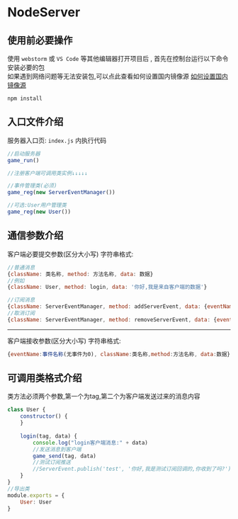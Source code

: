 # NodeServer

使用前必要操作
----
使用 `webstorm` 或 `VS Code` 等其他编辑器打开项目后 , 首先在控制台运行以下命令安装必要的包  
如果遇到网络问题等无法安装包,可以点此查看如何设置国内镜像源 [如何设置国内镜像源](https://www.cnblogs.com/bigron/p/17486819.html)
```
npm install
```

入口文件介绍
----
服务器入口页:  `index.js` 内执行代码
```javascript
//启动服务器
game_run()

//注册客户端可调用类实例↓↓↓↓↓

//事件管理类(必须)
game_reg(new ServerEventManager())

//可选:User用户管理类
game_reg(new User())
```
通信参数介绍
----
客户端必要提交参数(区分大小写) 
字符串格式: 
```javascript
//普通消息
{className: 类名称, method: 方法名称, data: 数据}
//例如
{className: User, method: login, data: '你好,我是来自客户端的数据'}

//订阅消息
{className: ServerEventManager, method: addServerEvent, data: {eventName: 事件名称}}
//取消订阅
{className: ServerEventManager, method: removeServerEvent, data: {eventName: 事件名称}}
```
----------------------------------------------
客户端接收参数(区分大小写)
字符串格式:
```javascript
{eventName:事件名称(无事件为0), className:类名称,method:方法名称, data:数据}
```

可调用类格式介绍
----
类方法必须两个参数,第一个为tag,第二个为客户端发送过来的消息内容
```javascript
class User {
    constructor() {
    }
    
    login(tag, data) {
        console.log("login客户端消息:" + data)
        //发送消息到客户端
        game_send(tag, data)
        //测试订阅推送
        //ServerEvent.publish('test', '你好,我是测试订阅回调的,你收到了吗?')
    }
}
//导出类
module.exports = {
    User: User
}
```

